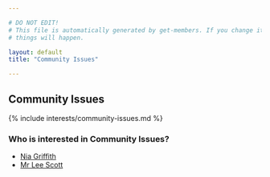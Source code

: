 ```yaml
---

# DO NOT EDIT!
# This file is automatically generated by get-members. If you change it, bad
# things will happen.

layout: default
title: "Community Issues"

---
```


## Community Issues

{% include interests/community-issues.md %}

### Who is interested in Community Issues?


* [Nia Griffith](/members/nia-griffith.html)
* [Mr Lee Scott](/members/mr-lee-scott.html)
